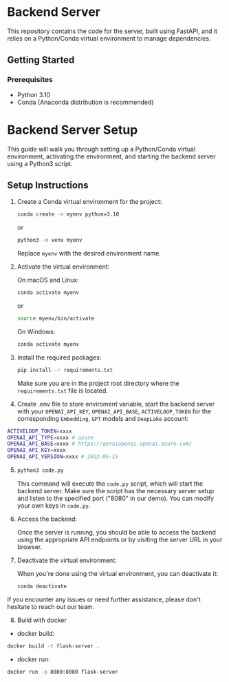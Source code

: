 # Backend Server

This repository contains the code for the server, built using FastAPI, and it relies on a Python/Conda virtual environment to manage dependencies.

## Getting Started

### Prerequisites

- Python 3.10
- Conda (Anaconda distribution is recommended)

# Backend Server Setup

This guide will walk you through setting up a Python/Conda virtual environment, activating the environment, and starting the backend server using a Python3 script.

## Setup Instructions

1. Create a Conda virtual environment for the project:

   ```bash
   conda create -n myenv python=3.10
   ```

   or

   ```bash
   python3 -m venv myenv
   ```

   Replace `myenv` with the desired environment name.

2. Activate the virtual environment:

   On macOS and Linux:

   ```bash
   conda activate myenv
   ```

   or

   ```bash
   source myenv/bin/activate
   ```

   On Windows:

   ```bash
   conda activate myenv
   ```

3. Install the required packages:

   ```bash
   pip install -r requirements.txt
   ```

   Make sure you are in the project root directory where the `requirements.txt` file is located.

4. Create .env file to store enviroment variable, start the backend server with your `OPENAI_API_KEY`, `OPENAI_API_BASE`, `ACTIVELOOP_TOKEN` for the corresponding `Embedding`, `GPT` models and `DeepLake` account:

```sh
ACTIVELOOP_TOKEN=xxxx
OPENAI_API_TYPE=xxxx # azure
OPENAI_API_BASE=xxxx # https://genaiopenai.openai.azure.com/
OPENAI_API_KEY=xxxx
OPENAI_API_VERSION=xxxx # 2023-05-15
```

5.  ```bash
    python3 code.py
    ```

    This command will execute the `code.py` script, which will start the backend server. Make sure the script has the necessary server setup and listen to the specified port ("8080" in our demo). You can modify your own keys in `code.py`.

6.  Access the backend:

    Once the server is running, you should be able to access the backend using the appropriate API endpoints or by visiting the server URL in your browser.

7.  Deactivate the virtual environment:

    When you're done using the virtual environment, you can deactivate it:

    ```bash
    conda deactivate
    ```

If you encounter any issues or need further assistance, please don't hesitate to reach out our team.

8. Build with docker

- docker build:

```sh
docker build -t flask-server .
```

- docker run:

```sh
docker run -p 8080:8080 flask-server
```
